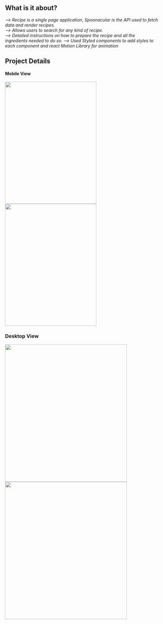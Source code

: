 ## What is it about?

*--> Recipe is a single page application, Spoonacular is the API used to fetch data and render recipes.*<br/>
*--> Allows users to search for any kind of recipe.*<br/>
*--> Detailed instructions on how to prepare the recipe and all the ingredients needed to do so.*
*--> Used Styled components to add styles to each component and react Motion Library for animation*

## Project Details

#### Mobile View

<img src ='/../master/src/Assets/recipe-mobile.png' width="300" height="400" ><img src ='/../master/src/Assets/recipe-mobile-1.png' width="300" height="400">

### Desktop View

<img src ='/../master/src/Assets/recipe-dek-ing.png' width="400" height="450" ><img src ='/../master/src/Assets/Recipe-des.png' width="400" height="450">
